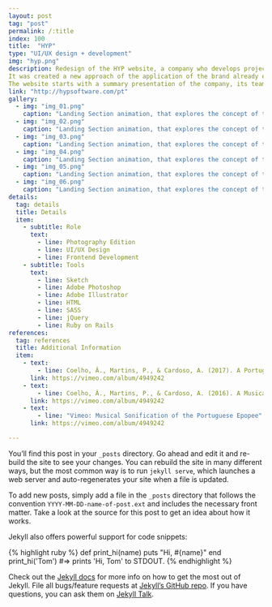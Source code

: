 ```yaml
---
layout: post
tag: "post"
permalink: /:title
index: 100
title:  "HYP"
type: "UI/UX design + development"
img: "hyp.png"
description: Redesign of the HYP website, a company who develops projects in the areas of graphic design, UI/UX design, and also web and app development. The goal was to create a new website that presented the information to the user in a way that reflects the company brand and their work spirit.
It was created a new approach of the application of the brand already existent, with the goal to create a more light and interactive experience between the user and the brand.
The website starts with a summary presentation of the company, its team, methodologies and projects. Each section has a single page where its explained with further detail each section of interest, always in an informal way that reflects how the company works and deals with their projects and clients.
link: "http://hypsoftware.com/pt"
gallery:
  - img: "img_01.png"
    caption: "Landing Section animation, that explores the concept of the identity."
  - img: "img_02.png"
    caption: "Landing Section animation, that explores the concept of the identity."
  - img: "img_03.png"
    caption: "Landing Section animation, that explores the concept of the identity."
  - img: "img_04.png"
    caption: "Landing Section animation, that explores the concept of the identity."
  - img: "img_05.png"
    caption: "Landing Section animation, that explores the concept of the identity."
  - img: "img_06.png"
    caption: "Landing Section animation, that explores the concept of the identity."
details:
  tag: details
  title: Details
  item:
    - subtitle: Role
      text:
        - line: Photography Edition
        - line: UI/UX Design
        - line: Frontend Development
    - subtitle: Tools
      text:
        - line: Sketch
        - line: Adobe Photoshop
        - line: Adobe Illustrator
        - line: HTML
        - line: SASS
        - line: jQuery
        - line: Ruby on Rails
references:
  tag: references
  title: Additional Information
  item:
    - text:
        - line: Coelho, Â., Martins, P., & Cardoso, A. (2017). A Portuguese Epopee Seen Through Sound. Paper presented at the xCoAx Conference, Porto, Portugal.
      link: https://vimeo.com/album/4949242
    - text:
        - line: Coelho, Â., Martins, P., & Cardoso, A. (2016). A Musical Sonification of the Portuguese Epopee. Paper presented at the Workshop on Musical Metacreation (MUME), Paris, France.
      link: https://vimeo.com/album/4949242
    - text:
        - line: "Vimeo: Musical Sonification of the Portuguese Epopee"
      link: https://vimeo.com/album/4949242

---
```

You’ll find this post in your `_posts` directory. Go ahead and edit it and re-build the site to see your changes. You can rebuild the site in many different ways, but the most common way is to run `jekyll serve`, which launches a web server and auto-regenerates your site when a file is updated.

To add new posts, simply add a file in the `_posts` directory that follows the convention `YYYY-MM-DD-name-of-post.ext` and includes the necessary front matter. Take a look at the source for this post to get an idea about how it works.

Jekyll also offers powerful support for code snippets:

{% highlight ruby %}
def print_hi(name)
  puts "Hi, #{name}"
end
print_hi('Tom')
#=> prints 'Hi, Tom' to STDOUT.
{% endhighlight %}

Check out the [Jekyll docs][jekyll-docs] for more info on how to get the most out of Jekyll. File all bugs/feature requests at [Jekyll’s GitHub repo][jekyll-gh]. If you have questions, you can ask them on [Jekyll Talk][jekyll-talk].

[jekyll-docs]: https://jekyllrb.com/docs/home
[jekyll-gh]:   https://github.com/jekyll/jekyll
[jekyll-talk]: https://talk.jekyllrb.com/
